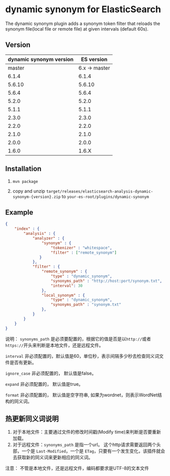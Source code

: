 dynamic synonym for ElasticSearch
==================================

The dynamic synonym plugin adds a synonym token filter that reloads the synonym file(local file or remote file) at given intervals (default 60s).

Version
-------------

dynamic synonym version | ES version
-----------|-----------
master| 6.x -> master
6.1.4 | 6.1.4
5.6.10 | 5.6.10
5.6.4 | 5.6.4
5.2.0 |	5.2.0
5.1.1 |	5.1.1
2.3.0 | 2.3.0
2.2.0 | 2.2.0
2.1.0 | 2.1.0
2.0.0 | 2.0.0 
1.6.0 | 1.6.X

Installation
--------------

1. `mvn package`

2. copy and unzip `target/releases/elasticsearch-analysis-dynamic-synonym-{version}.zip` to `your-es-root/plugins/dynamic-synonym`

Example
--------------

```json
{
	"index" : {
	    "analysis" : {
	        "analyzer" : {
	            "synonym" : {
	                "tokenizer" : "whitespace",
	                "filter" : ["remote_synonym"]
 	           }
	        },
	        "filter" : {
	            "remote_synonym" : {
	                "type" : "dynamic_synonym",
	                "synonyms_path" : "http://host:port/synonym.txt",
	                "interval": 30
	            },
	            "local_synonym" : {
	                "type" : "dynamic_synonym",
	                "synonyms_path" : "synonym.txt"
	            },
	        }
	    }
	}
}
```
说明：
`synonyms_path` 是必须要配置的，根据它的值是否是以`http://`或者`https://`开头来判断是本地文件，还是远程文件。 

`interval` 非必须配置的，默认值是60，单位秒，表示间隔多少秒去检查同义词文件是否有更新。

`ignore_case` 非必须配置的， 默认值是false。

`expand` 非必须配置的， 默认值是true。

`format` 非必须配置的， 默认值是空字符串, 如果为wordnet，则表示WordNet结构的同义词。


热更新同义词说明
----------------

1. 对于本地文件：主要通过文件的修改时间戳(Modify time)来判断是否要重新加载。
2. 对于远程文件：`synonyms_path` 是指一个url。 这个http请求需要返回两个头部，一个是 `Last-Modified`，一个是 `ETag`，只要有一个发生变化，该插件就会去获取新的同义词来更新相应的同义词。

注意： 不管是本地文件，还是远程文件，编码都要求是UTF-8的文本文件
